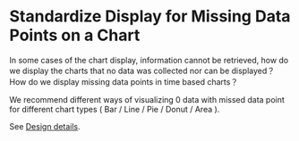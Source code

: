 # Standardize Display for Missing Data Points on a Chart

In some cases of the chart display, information cannot be retrieved, how do we display the charts that no data was collected nor can be displayed？How do we display missing data points in time based charts？

We recommend different ways of visualizing 0 data with missed data point for different chart types ( Bar / Line / Pie / Donut / Area ).

See [Design details](#design.md).
